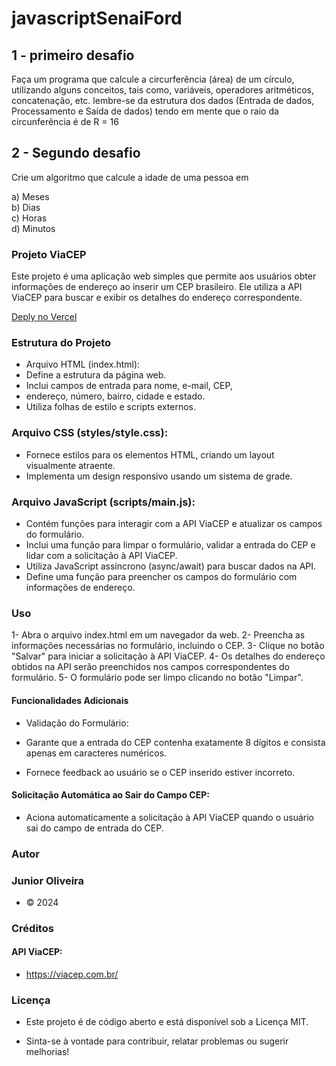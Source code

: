 # javascriptSenaiFord

## 1 - primeiro desafio 
Faça um programa que calcule a circurferência (área) de um círculo,
utilizando alguns conceitos, tais como,
variáveis, operadores aritméticos, concatenação, etc. 
lembre-se da estrutura dos dados (Entrada de dados, Processamento e Saída de dados)
tendo em mente que o raio da circunferência é de R = 16

## 2 - Segundo desafio 

Crie um algoritmo que calcule a idade de uma pessoa em 

a) Meses <br>
b) Dias <br>
c) Horas <br>
d) Minutos <br>


### Projeto ViaCEP
Este projeto é uma aplicação web simples que permite aos usuários obter informações de endereço ao inserir um CEP brasileiro. Ele utiliza a API ViaCEP para buscar e exibir os detalhes do endereço correspondente.

<a href="https://javascript-senai-ford-gnuz.vercel.app/">Deply no Vercel</a>

### Estrutura do Projeto

- Arquivo HTML (index.html):
- Define a estrutura da página web.
- Inclui campos de entrada para nome, e-mail, CEP, 
- endereço, número, bairro, cidade e estado.
- Utiliza folhas de estilo e scripts externos.

### Arquivo CSS (styles/style.css):

- Fornece estilos para os elementos HTML, criando um layout visualmente atraente.
- Implementa um design responsivo usando um sistema de grade.

### Arquivo JavaScript (scripts/main.js):

- Contém funções para interagir com a API ViaCEP e atualizar os campos do formulário.
- Inclui uma função para limpar o formulário, validar a entrada do CEP e lidar com a solicitação à API ViaCEP.
- Utiliza JavaScript assíncrono (async/await) para buscar dados na API.
- Define uma função para preencher os campos do formulário com informações de endereço.

### Uso

1- Abra o arquivo index.html em um navegador da web.
2- Preencha as informações necessárias no formulário, incluindo o CEP.
3- Clique no botão "Salvar" para iniciar a solicitação à API ViaCEP.
4- Os detalhes do endereço obtidos na API serão preenchidos nos campos correspondentes do formulário.
5- O formulário pode ser limpo clicando no botão "Limpar".

#### Funcionalidades Adicionais

- Validação do Formulário:

- Garante que a entrada do CEP contenha exatamente 8 dígitos e consista apenas em caracteres numéricos.
- Fornece feedback ao usuário se o CEP inserido estiver incorreto.

#### Solicitação Automática ao Sair do Campo CEP:

- Aciona automaticamente a solicitação à API ViaCEP quando o usuário sai do campo de entrada do CEP.

### Autor

### Junior Oliveira
- © 2024

### Créditos

#### API ViaCEP:
- https://viacep.com.br/

### Licença

- Este projeto é de código aberto e está disponível sob a Licença MIT.

- Sinta-se à vontade para contribuir, relatar problemas ou sugerir melhorias!